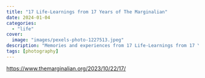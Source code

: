```yaml
---
title: "17 Life-Learnings from 17 Years of The Marginalian"
date: 2024-01-04
categories:
  - "life"
cover:
  image: "images/pexels-photo-1227513.jpeg"
description: "Memories and experiences from 17 Life-Learnings from 17 Years of The Marginalian"
tags: [photography]
---
```


https://www.themarginalian.org/2023/10/22/17/
